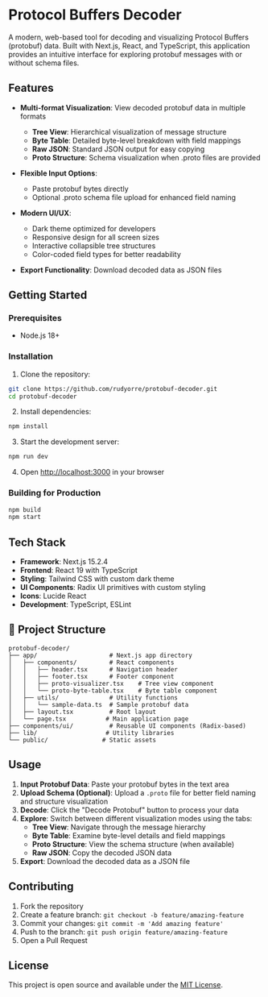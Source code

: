 # Protocol Buffers Decoder

A modern, web-based tool for decoding and visualizing Protocol Buffers (protobuf) data. Built with Next.js, React, and TypeScript, this application provides an intuitive interface for exploring protobuf messages with or without schema files.

## Features

- **Multi-format Visualization**: View decoded protobuf data in multiple formats
  - **Tree View**: Hierarchical visualization of message structure
  - **Byte Table**: Detailed byte-level breakdown with field mappings
  - **Raw JSON**: Standard JSON output for easy copying
  - **Proto Structure**: Schema visualization when .proto files are provided

- **Flexible Input Options**: 
  - Paste protobuf bytes directly
  - Optional .proto schema file upload for enhanced field naming

- **Modern UI/UX**:
  - Dark theme optimized for developers
  - Responsive design for all screen sizes
  - Interactive collapsible tree structures
  - Color-coded field types for better readability

- **Export Functionality**: Download decoded data as JSON files

## Getting Started

### Prerequisites

- Node.js 18+

### Installation

1. Clone the repository:
```bash
git clone https://github.com/rudyorre/protobuf-decoder.git
cd protobuf-decoder
```

2. Install dependencies:
```bash
npm install
```

3. Start the development server:
```bash
npm run dev
```

4. Open [http://localhost:3000](http://localhost:3000) in your browser

### Building for Production

```bash
npm build
npm start
```

## Tech Stack

- **Framework**: Next.js 15.2.4
- **Frontend**: React 19 with TypeScript
- **Styling**: Tailwind CSS with custom dark theme
- **UI Components**: Radix UI primitives with custom styling
- **Icons**: Lucide React
- **Development**: TypeScript, ESLint

## 📁 Project Structure

```
protobuf-decoder/
├── app/                    # Next.js app directory
│   ├── components/         # React components
│   │   ├── header.tsx      # Navigation header
│   │   ├── footer.tsx      # Footer component
│   │   ├── proto-visualizer.tsx    # Tree view component
│   │   └── proto-byte-table.tsx    # Byte table component
│   ├── utils/              # Utility functions
│   │   └── sample-data.ts  # Sample protobuf data
│   ├── layout.tsx          # Root layout
│   └── page.tsx           # Main application page
├── components/ui/          # Reusable UI components (Radix-based)
├── lib/                   # Utility libraries
└── public/               # Static assets
```

## Usage

1. **Input Protobuf Data**: Paste your protobuf bytes in the text area
2. **Upload Schema (Optional)**: Upload a `.proto` file for better field naming and structure visualization
3. **Decode**: Click the "Decode Protobuf" button to process your data
4. **Explore**: Switch between different visualization modes using the tabs:
   - **Tree View**: Navigate through the message hierarchy
   - **Byte Table**: Examine byte-level details and field mappings
   - **Proto Structure**: View the schema structure (when available)
   - **Raw JSON**: Copy the decoded JSON data
5. **Export**: Download the decoded data as a JSON file

## Contributing

1. Fork the repository
2. Create a feature branch: `git checkout -b feature/amazing-feature`
3. Commit your changes: `git commit -m 'Add amazing feature'`
4. Push to the branch: `git push origin feature/amazing-feature`
5. Open a Pull Request

## License

This project is open source and available under the [MIT License](LICENSE).
